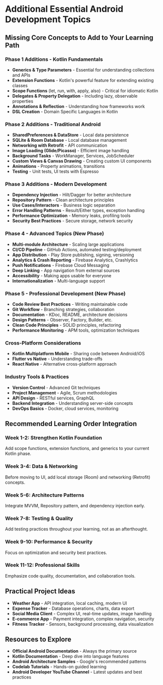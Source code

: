 # Additional Essential Android Development Topics

## Missing Core Concepts to Add to Your Learning Path

### Phase 1 Additions - Kotlin Fundamentals
- **Generics & Type Parameters** - Essential for understanding collections and APIs
- **Extension Functions** - Kotlin's powerful feature for extending existing classes
- **Scope Functions** (let, run, with, apply, also) - Critical for idiomatic Kotlin
- **Delegates & Property Delegation** - Including lazy, observable properties
- **Annotations & Reflection** - Understanding how frameworks work
- **DSL Creation** - Domain Specific Languages in Kotlin

### Phase 2 Additions - Traditional Android
- **SharedPreferences & DataStore** - Local data persistence
- **SQLite & Room Database** - Local database management
- **Networking with Retrofit** - API communication
- **Image Loading (Glide/Picasso)** - Efficient image handling
- **Background Tasks** - WorkManager, Services, JobScheduler
- **Custom Views & Canvas Drawing** - Creating custom UI components
- **Animations** - Property animations, transitions
- **Testing** - Unit tests, UI tests with Espresso

### Phase 3 Additions - Modern Development
- **Dependency Injection** - Hilt/Dagger for better architecture
- **Repository Pattern** - Clean architecture principles
- **Use Cases/Interactors** - Business logic separation
- **Error Handling Patterns** - Result/Either types, exception handling
- **Performance Optimization** - Memory leaks, profiling tools
- **Security Best Practices** - Secure storage, network security

### Phase 4 - Advanced Topics (New Phase)
- **Multi-module Architecture** - Scaling large applications
- **CI/CD Pipeline** - GitHub Actions, automated testing/deployment
- **App Distribution** - Play Store publishing, signing, versioning
- **Analytics & Crash Reporting** - Firebase Analytics, Crashlytics
- **Push Notifications** - Firebase Cloud Messaging
- **Deep Linking** - App navigation from external sources
- **Accessibility** - Making apps usable for everyone
- **Internationalization** - Multi-language support

### Phase 5 - Professional Development (New Phase)
- **Code Review Best Practices** - Writing maintainable code
- **Git Workflow** - Branching strategies, collaboration
- **Documentation** - KDoc, README, architecture decisions
- **Design Patterns** - Observer, Factory, Builder, etc.
- **Clean Code Principles** - SOLID principles, refactoring
- **Performance Monitoring** - APM tools, optimization techniques

### Cross-Platform Considerations
- **Kotlin Multiplatform Mobile** - Sharing code between Android/iOS
- **Flutter vs Native** - Understanding trade-offs
- **React Native** - Alternative cross-platform approach

### Industry Tools & Practices
- **Version Control** - Advanced Git techniques
- **Project Management** - Agile, Scrum methodologies
- **API Design** - RESTful services, GraphQL
- **Backend Integration** - Understanding server-side concepts
- **DevOps Basics** - Docker, cloud services, monitoring

## Recommended Learning Order Integration

### Week 1-2: Strengthen Kotlin Foundation
Add scope functions, extension functions, and generics to your current Kotlin phase.

### Week 3-4: Data & Networking
Before moving to UI, add local storage (Room) and networking (Retrofit) concepts.

### Week 5-6: Architecture Patterns
Integrate MVVM, Repository pattern, and dependency injection early.

### Week 7-8: Testing & Quality
Add testing practices throughout your learning, not as an afterthought.

### Week 9-10: Performance & Security
Focus on optimization and security best practices.

### Week 11-12: Professional Skills
Emphasize code quality, documentation, and collaboration tools.

## Practical Project Ideas
- **Weather App** - API integration, local caching, modern UI
- **Expense Tracker** - Database operations, charts, data export
- **Social Media Client** - Complex UI, real-time updates, image handling
- **E-commerce App** - Payment integration, complex navigation, security
- **Fitness Tracker** - Sensors, background processing, data visualization

## Resources to Explore
- **Official Android Documentation** - Always the primary source
- **Kotlin Documentation** - Deep dive into language features
- **Android Architecture Samples** - Google's recommended patterns
- **Codelab Tutorials** - Hands-on guided learning
- **Android Developer YouTube Channel** - Latest updates and best practices